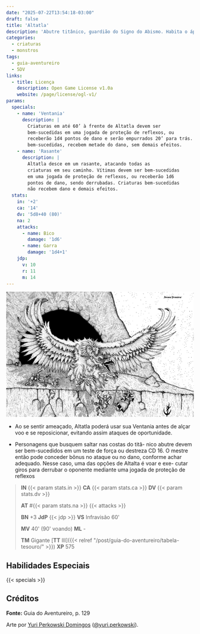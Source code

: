 ```yaml
---
date: "2025-07-22T13:54:18-03:00"
draft: false
title: 'Altatla'
description: 'Abutre titânico, guardião do Signo do Abismo. Habita o ápice do vulcão em Ninho de Fogo.'
categories:
  - criaturas
  - monstros
tags:
  - guia-aventureiro
  - 5DV
links:
  - title: Licença
    description: Open Game License v1.0a
    website: /page/license/ogl-v1/
params:
  specials:
    - name: 'Ventania'
      description: |
        Criaturas em até 60’ à frente de Altatla devem ser
        bem-sucedidas em uma jogada de proteção de reflexos, ou
        receberão 1d4 pontos de dano e serão empurrados 20’ para trás. Se
        bem-sucedidas, recebem metade do dano, sem demais efeitos.
    - name: 'Rasante'
      description: |
        Altatla desce em um rasante, atacando todas as
        criaturas em seu caminho. Vítimas devem ser bem-sucedidas
        em uma jogada de proteção de reflexos, ou receberão 1d6
        pontos de dano, sendo derrubadas. Criaturas bem-sucedidas
        não recebem dano e demais efeitos.
  stats:
    in: '+2'
    ca: '14'
    dv: '5d8+40 (80)'
    na: 2
    attacks:
      - name: Bico
        damage: '1d6'
      - name: Garra
        damage: '1d4+1'
    jdp:
      v: 10
      r: 11
      m: 14
---
```


![Altatla](altatla.png)

* Ao se sentir ameaçado, Altatla poderá usar sua Ventania
  antes de alçar voo e se reposicionar, evitando assim
  ataques de oportunidade.

* Personagens que busquem saltar nas costas do titâ-
  nico abutre devem ser bem-sucedidos em um teste de
  força ou destreza CD 16. O mestre então pode conceder
  bônus no ataque ou no dano, conforme achar adequado.
  Nesse caso, uma das opções de Altalta é voar e exe-
  cutar giros para derrubar o oponente mediante uma
  jogada de proteção de reflexos

> **IN** {{< param stats.in >}} **CA** {{< param stats.ca >}} **DV** {{< param stats.dv >}}
>
> **AT** #{{< param stats.na >}} {{< attacks >}}
>
> **BN** +3 **JdP** {{< jdp >}} **VS** Infravisão 60'
>
> **MV** 40' (90' voando) **ML** -
>
> **TM** Gigante [**TT** III]({{< relref "/post/guia-do-aventureiro/tabela-tesouro/" >}}) **XP** 575

## Habilidades Especiais

{{< specials >}}

## Créditos

**Fonte:** Guia do Aventureiro, p. 129

Arte por [Yuri Perkowski Domingos](https://www.artstation.com/perkowski) ([@yuri.perkowski](https://www.instagram.com/yuri.perkowski/)).
